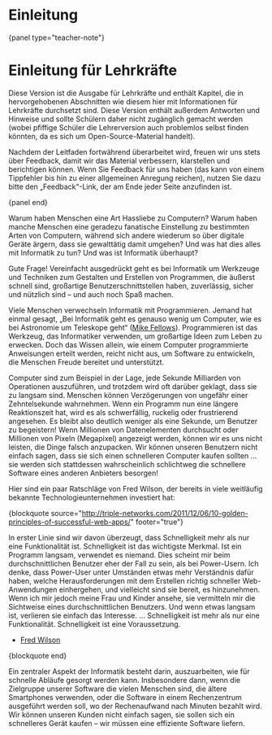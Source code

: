 # Einleitung

{panel type="teacher-note"}

# Einleitung für Lehrkräfte

Diese Version ist die Ausgabe für Lehrkräfte und enthält Kapitel, die in hervorgehobenen Abschnitten wie diesem hier mit Informationen für Lehrkräfte durchsetzt sind. Diese Version enthält außerdem Antworten und Hinweise und sollte Schülern daher nicht zugänglich gemacht werden (wobei pfiffige Schüler die Lehrerversion auch problemlos selbst finden könnten, da es sich um Open-Source-Material handelt).

Nachdem der Leitfaden fortwährend überarbeitet wird, freuen wir uns stets über Feedback, damit wir das Material verbessern, klarstellen und berichtigen können. Wenn Sie Feedback für uns haben (das kann von einem Tippfehler bis hin zu einer allgemeinen Anregung reichen), nutzen Sie dazu bitte den „Feedback“-Link, der am Ende jeder Seite anzufinden ist.

{panel end}

Warum haben Menschen eine Art Hassliebe zu Computern? Warum haben manche Menschen eine geradezu fanatische Einstellung zu bestimmten Arten von Computern, während sich andere wiederum so über digitale Geräte ärgern, dass sie gewalttätig damit umgehen? Und was hat dies alles mit Informatik zu tun? Und was ist Informatik überhaupt?

Gute Frage! Vereinfacht ausgedrückt geht es bei Informatik um Werkzeuge und Techniken zum Gestalten und Erstellen von Programmen, die äußerst schnell sind, großartige Benutzerschnittstellen haben, zuverlässig, sicher und nützlich sind – und auch noch Spaß machen.

Viele Menschen verwechseln Informatik mit Programmieren. Jemand hat einmal gesagt, „Bei Informatik geht es genauso wenig um Computer, wie es bei Astronomie um Teleskope geht“ ([Mike Fellows](http://en.wikiquote.org/wiki/Computer_science)). Programmieren ist das Werkzeug, das Informatiker verwenden, um großartige Ideen zum Leben zu erwecken. Doch das Wissen allein, wie einem Computer programmierte Anweisungen erteilt werden, reicht nicht aus, um Software zu entwickeln, die Menschen Freude bereitet und unterstützt.

Computer sind zum Beispiel in der Lage, jede Sekunde Milliarden von Operationen auszuführen, und trotzdem wird oft darüber geklagt, dass sie zu langsam sind. Menschen können Verzögerungen von ungefähr einer Zehntelsekunde wahrnehmen. Wenn ein Programm nun eine längere Reaktionszeit hat, wird es als schwerfällig, ruckelig oder frustrierend angesehen. Es bleibt also deutlich weniger als eine Sekunde, um Benutzer zu begeistern! Wenn Millionen von Datenelementen durchsucht oder Millionen von Pixeln (Megapixel) angezeigt werden, können wir es uns nicht leisten, die Dinge falsch anzupacken. Wir können unseren Benutzern nicht einfach sagen, dass sie sich einen schnelleren Computer kaufen sollten ... sie werden sich stattdessen wahrscheinlich schlichtweg die schnellere Software eines anderen Anbieters besorgen!

Hier sind ein paar Ratschläge von Fred Wilson, der bereits in viele weitläufig bekannte Technologieunternehmen investiert hat:

{blockquote source="http://triple-networks.com/2011/12/06/10-golden-principles-of-successful-web-apps/" footer="true"}

In erster Linie sind wir davon überzeugt, dass Schnelligkeit mehr als nur eine Funktionalität ist. Schnelligkeit ist das wichtigste Merkmal. Ist ein Programm langsam, verwendet es niemand. Dies scheint mir beim durchschnittlichen Benutzer eher der Fall zu sein, als bei Power-Usern. Ich denke, dass Power-User unter Umständen etwas mehr Verständnis dafür haben, welche Herausforderungen mit dem Erstellen richtig schneller Web-Anwendungen einhergehen, und vielleicht sind sie bereit, es hinzunehmen. Wenn ich mir jedoch meine Frau und Kinder ansehe, sie vermitteln mir die Sichtweise eines durchschnittlichen Benutzers. Und wenn etwas langsam ist, verlieren sie einfach das Interesse. ... Schnelligkeit ist mehr als nur eine Funktionalität. Schnelligkeit ist eine Voraussetzung.

- [Fred Wilson](https://en.wikipedia.org/wiki/Fred_Wilson_(financier))

{blockquote end}

Ein zentraler Aspekt der Informatik besteht darin, auszuarbeiten, wie für schnelle Abläufe gesorgt werden kann. Insbesondere dann, wenn die Zielgruppe unserer Software die vielen Menschen sind, die ältere Smartphones verwenden, oder die Software in einem Rechenzentrum ausgeführt werden soll, wo der Rechenaufwand nach Minuten bezahlt wird. Wir können unseren Kunden nicht einfach sagen, sie sollen sich ein schnelleres Gerät kaufen – wir müssen eine effiziente Software liefern.